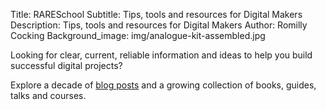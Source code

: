Title: RARESchool
Subtitle: Tips, tools and resources for Digital Makers
Description: Tips, tools and resources for Digital Makers
Author: Romilly Cocking
Background_image: img/analogue-kit-assembled.jpg

Looking for clear, current, reliable information and ideas to help you build successful digital projects?

Explore a decade of [blog posts](https://blog.rareschool.com) and a growing collection of books, guides, talks and courses.

